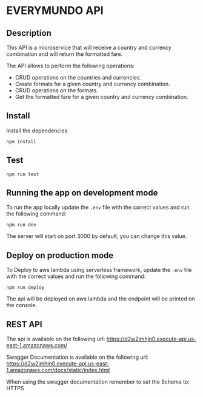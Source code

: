# EVERYMUNDO API

## Description

This API is a microservice that will receive a country and currency combination and will return the formatted fare.

The API allows to perform the following operations:

- CRUD operations on the countries and currencies.
- Create formats for a given country and currency combination.
- CRUD operations on the formats.
- Get the formatted fare for a given country and currency combination.

## Install

Install the dependencies

    npm install

## Test

    npm run test

## Running the app on development mode

To run the app locally update the `.env` file with the correct values and run the following command:

    npm run dev

The server will start on port 3000 by default, you can change this value.

## Deploy on production mode

To Deploy to aws lambda using serverless framework, update the `.env` file with the correct values and run the following command:

    npm run deploy

The api will be deployed on aws lambda and the endpoint will be printed on the console.

## REST API

The api is available on the following url: https://d2w2imhjn0.execute-api.us-east-1.amazonaws.com/

Swagger Documentation is available on the following url: https://d2w2imhjn0.execute-api.us-east-1.amazonaws.com/docs/static/index.html

When using the swagger documentation remember to set the Schema to: HTTPS
